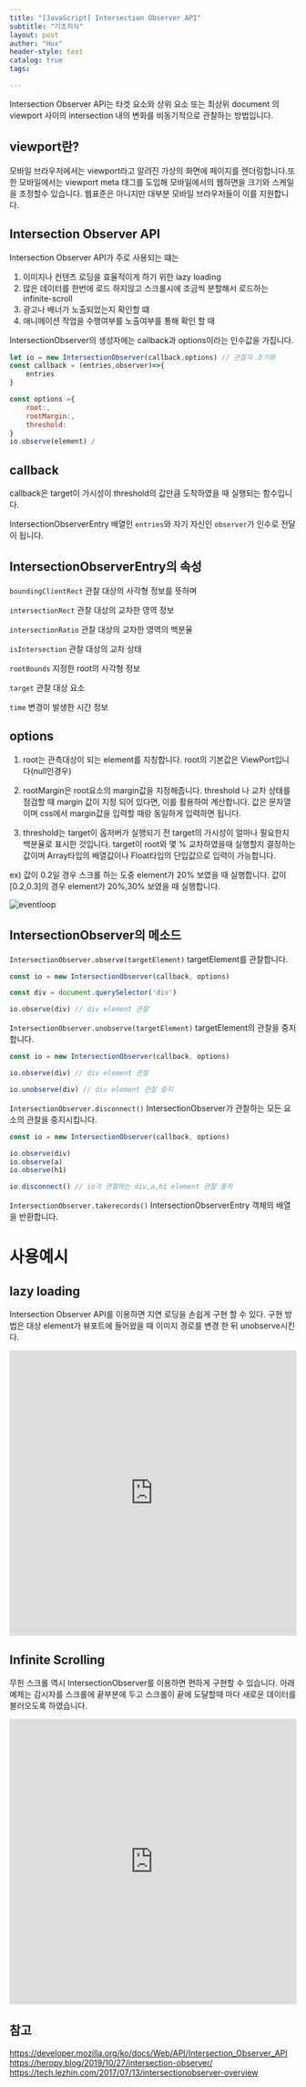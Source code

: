 ```yaml
---
title: "[JavaScript] Intersection Observer API"
subtitle: "기초지식"
layout: post
auther: "Hux"
header-style: text
catalog: true
tags:

---
```


Intersection Observer API는 타겟 요소와 상위 요소 또는 최상위 document 의 viewport 사이의 intersection 내의 변화를 비동기적으로 관찰하는 방법입니다.

viewport란?
---
모바일 브라우저에서는 viewport라고 알려진 가상의 화면에 페이지를 렌더링합니다.또한 모바일에서는 viewport meta 태그를 도입해 모바일에서의 웹하면을 크기와 스케일을 조정할수 있습니다. 웹표준은 아니지만 대부분 모바일 브라우저들이 이를 지원합니다.


Intersection Observer API
---
Intersection Observer API가 주로 사용되는 떄는
1. 이미지나 컨텐츠 로딩을 효율적이게 하기 위한 lazy loading
2. 많은 데이터를 한번에 로드 하지않고 스크롤시에 조금씩 분할해서 로드하는 infinite-scroll
3. 광고나 배너가 노출되었는지 확인할 떄
4. 애니메이션 작업을 수행여부를 노출여부를 통해 확인 할 때


IntersectionObserver의 생성자에는 callback과 options이라는 인수값을 가집니다.

```js
let io = new IntersectionObserver(callback,options) // 관찰자 초기화
const callback = (entries,observer)=>{
    entries
}

const options ={
    root:,
    rootMargin:,
    threshold:
}
io.observe(element) /
```
callback
---
callback은 target이 가시성이 threshold의 값만큼 도착하였을 때 실행되는 함수입니다.

IntersectionObserverEntry 배열인 `entries`와 자기 자신인 `observer`가 인수로 전달이 됩니다.

IntersectionObserverEntry의 속성
---

`boundingClientRect` 관찰 대상의 사각형 정보를 뜻하며

`intersectionRect` 관찰 대상의 교차한 영역 정보

`intersectionRatio` 관찰 대상의 교차한 영역의 백분율

`isIntersection` 관찰 대상의 교차 상태

`rootBounds` 지정한 root의 사각형 정보

`target` 관찰 대상 요소

`time` 변경이 발생한 시간 정보

options
---
1. root는 관측대상이 되는 element를 지칭합니다.
root의 기본값은 ViewPort입니다(null인경우)

2. rootMargin은 root요소의 margin값을 지정해줍니다.
threshold 나 교차 상태를 점검할 때 margin 값이 지정 되어 있다면, 이를 활용하여 계산합니다.
값은 문자열이며 css에서 margin값을 입력할 때랑 동일하게 입력하면 됩니다.

3. threshold는 target이 
옵저버가 실행되기 전 target의 가시성이 얼마나 필요한지 백분율로 표시한 것입니다.
target이 root와 몇 % 교차하였을때 실행할지 결정하는 값이며 Array타입의 배열값이나 Float타입의 단입값으로 입력이 가능합니다.

ex)
값이 0.2일 경우 스크롤 하는 도중 element가 20% 보였을 때 실행합니다.
값이 [0.2,0.3]의 경우 element가 20%,30% 보였을 때 실행합니다.

![eventloop]({{site.url}}/img/javascript/intersectionobserver/threshold.png)

IntersectionObserver의 메소드
---

`IntersectionObserver.observe(targetElement)`
 targetElement를 관찰합니다.
```js
const io = new IntersectionObserver(callback, options)

const div = document.querySelector('div')

io.observe(div) // div element 관찰
```

`IntersectionObserver.unobserve(targetElement)`
targetElement의 관찰을 중지합니다.
```js
const io = new IntersectionObserver(callback, options)

io.observe(div) // div element 관찰

io.unobserve(div) // div element 관찰 중지

```

`IntersectionObserver.disconnect()`
IntersectionObserver가 관찰하는 모든 요소의 관찰을 중지시킵니다.

```js
const io = new IntersectionObserver(callback, options)

io.observe(div)
io.observe(a)
io.observe(h1)

io.disconnect() // io가 관찰하는 div,a,h1 element 관찰 중지
```

`IntersectionObserver.takerecords()`
IntersectionObserverEntry 객체의 배열을 반환합니다.



사용예시
===

lazy loading
---

Intersection​ Observer API를 이용하면 지연 로딩을 손쉽게 구현 할 수 있다. 구현 방법은 대상 element가 뷰포트에 들어왔을 때 이미지 경로를 변경 한 뒤 unobserve시킨다.

<iframe height="500" style="width: 100%;" scrolling="no" title="poNYqKy" src="https://codepen.io/lss3070/embed/poNYqKy?height=265&theme-id=light&default-tab=js,result" frameborder="no" loading="lazy" allowtransparency="true" allowfullscreen="true">
  See the Pen <a href='https://codepen.io/lss3070/pen/poNYqKy'>poNYqKy</a> by lss3070
  (<a href='https://codepen.io/lss3070'>@lss3070</a>) on <a href='https://codepen.io'>CodePen</a>.
</iframe>

Infinite Scrolling
---

무한 스크롤 역시 IntersectionObserver를 이용하면 편하게 구현할 수 있습니다.
아래 예제는 감시자를 스크롤에 끝부분에 두고 스크롤이 끝에 도달할때 마다 새로운 데이터를 불러오도록 하였습니다.
<iframe height="500" style="width: 100%;" scrolling="no" title="abBMXoY" src="https://codepen.io/lss3070/embed/abBMXoY?height=265&theme-id=light&default-tab=js,result" frameborder="no" loading="lazy" allowtransparency="true" allowfullscreen="true">
  See the Pen <a href='https://codepen.io/lss3070/pen/abBMXoY'>abBMXoY</a> by lss3070
  (<a href='https://codepen.io/lss3070'>@lss3070</a>) on <a href='https://codepen.io'>CodePen</a>.
</iframe>



참고
---
<https://developer.mozilla.org/ko/docs/Web/API/Intersection_Observer_API>
<https://heropy.blog/2019/10/27/intersection-observer/>
<https://tech.lezhin.com/2017/07/13/intersectionobserver-overview>